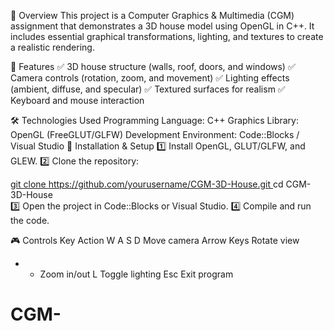 📌 Overview
This project is a Computer Graphics & Multimedia (CGM) assignment that demonstrates a 3D house model using OpenGL in C++. It includes essential graphical transformations, lighting, and textures to create a realistic rendering.

🎯 Features
✅ 3D house structure (walls, roof, doors, and windows)
✅ Camera controls (rotation, zoom, and movement)
✅ Lighting effects (ambient, diffuse, and specular)
✅ Textured surfaces for realism
✅ Keyboard and mouse interaction

🛠️ Technologies Used
Programming Language: C++
Graphics Library: OpenGL (FreeGLUT/GLFW)
Development Environment: Code::Blocks / Visual Studio
🔧 Installation & Setup
1️⃣ Install OpenGL, GLUT/GLFW, and GLEW.
2️⃣ Clone the repository:

[git clone https://github.com/yourusername/CGM-3D-House.git  ](https://github.com/LikhithaLakshmi/CGM-/blob/main/README.md)
cd CGM-3D-House  
3️⃣ Open the project in Code::Blocks or Visual Studio.
4️⃣ Compile and run the code.

🎮 Controls
Key	Action
W A S D	Move camera
Arrow Keys	Rotate view
+ -	Zoom in/out
L	Toggle lighting
Esc	Exit program
# CGM-
